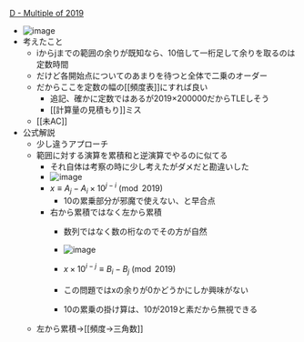 
[D - Multiple of 2019](https://atcoder.jp/contests/abc164/tasks/abc164_d)
- ![image](https://gyazo.com/badbc878097ba5f4df01c2d1902b3b13/thumb/1000)
- 考えたこと
    - iからjまでの範囲の余りが既知なら、10倍して一桁足して余りを取るのは定数時間
    - だけど各開始点についてのあまりを待つと全体で二乗のオーダー
    - だからここを定数の幅の[[頻度表]]にすれば良い
        - 追記、確かに定数ではあるが2019×200000だからTLEしそう
        - [[計算量の見積もり]]ミス
    - [[未AC]]
- 公式解説
    - 少し違うアプローチ
    - 範囲に対する演算を累積和と逆演算でやるのに似てる
        - それ自体は考察の時に少し考えたがダメだと勘違いした
        - ![image](https://gyazo.com/2bd8c05b48f05f4532c7434dc0a00e7b/thumb/1000)
        - $x \equiv A_j - A_i \times 10^{j-i} \pmod{2019}$
            - 10の累乗部分が邪魔で使えない、と早合点
        - 右から累積ではなく左から累積
            - 数列ではなく数の桁なのでその方が自然
            - ![image](https://gyazo.com/1add8c37dc897eb81d632cfb85af2d94/thumb/1000)
            - $x \times 10^{i-j} \equiv B_i - B_j  \pmod{2019}$

            - この問題ではxの余りが0かどうかにしか興味がない
            - 10の累乗の掛け算は、10が2019と素だから無視できる
    - 左から累積→[[頻度→三角数]]

